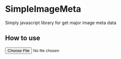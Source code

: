 # SimpleImageMeta
Simply javascript library for get major image meta data 

## How to use

<!doctype html>
<html>
<head>
<script type="text/javascript" src="../simeta.js"></script>
</head>

<body>
<input id="file-input" type="file" />

<script>
document.getElementById("file-input").onchange = function(e) {
  var meta = new SimpleImageMeta(e.target.files[0].src);
  var info = meta.readInfo();
  ........
}
</body>
</html>

## reference projects
exif-js

## referance documents 
CIPA DC-008-Translation-2016 Exchangeable image file format for digital still cameras : Exif Version 2.31
http://www.cipa.jp/std/documents/e/DC-008-Translation-2016-E.pdf
http://www.cipa.jp/std/documents/j/DC-008-2012_J.pdf
